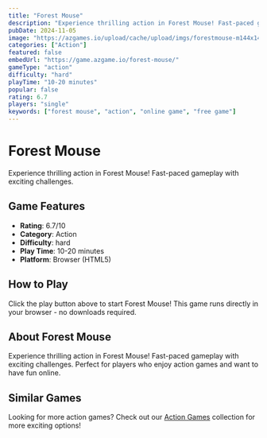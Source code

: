 ```yaml
---
title: "Forest Mouse"
description: "Experience thrilling action in Forest Mouse! Fast-paced gameplay with exciting challenges."
pubDate: 2024-11-05
image: "https://azgames.io/upload/cache/upload/imgs/forestmouse-m144x144.webp"
categories: ["Action"]
featured: false
embedUrl: "https://game.azgame.io/forest-mouse/"
gameType: "action"
difficulty: "hard"
playTime: "10-20 minutes"
popular: false
rating: 6.7
players: "single"
keywords: ["forest mouse", "action", "online game", "free game"]
---
```


# Forest Mouse

Experience thrilling action in Forest Mouse! Fast-paced gameplay with exciting challenges.

## Game Features

- **Rating**: 6.7/10
- **Category**: Action
- **Difficulty**: hard
- **Play Time**: 10-20 minutes
- **Platform**: Browser (HTML5)

## How to Play

Click the play button above to start Forest Mouse! This game runs directly in your browser - no downloads required.

## About Forest Mouse

Experience thrilling action in Forest Mouse! Fast-paced gameplay with exciting challenges. Perfect for players who enjoy action games and want to have fun online.

## Similar Games

Looking for more action games? Check out our [Action Games](/categories/action) collection for more exciting options!
